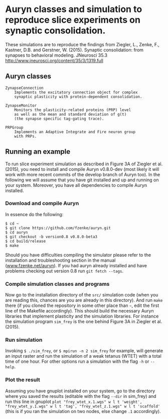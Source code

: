 # Auryn classes and simulation to reproduce slice experiments on synaptic consolidation.

These simulations are to reproduce the findings from Ziegler, L., Zenke, F., Kastner, D.B. and Gerstner, W. (2015). 
Synaptic consolidation: from synapses to behavioral modeling. JNeurosci 35.3
http://www.jneurosci.org/content/35/3/1319.full

## Auryn classes

```
ZynapseConnection
	Implements the excitatory connection object for complex
	synaptic plasticity with protein-dependent consolidation.

ZynapseMonitor
	Monitors the plasticity-related proteins (PRP) level
	as well as the mean and standard deviation of g(t)
	(the synapse specific tag-gating trace).

PRPGroup
	Implements an Adaptive Integrate and Fire neuron group
	with PRPs.
```

## Running an example

To run slice experiment simulation as described in Figure 3A of Ziegler et al. (2015),
you need to install and compile Auryn v0.8.0-dev (most likely it will work with more
recent commits of the develop branch of Auryn too). 
In the following we will assume that you have git installed and up and running
on your system. Moreover, you have all dependencies to compile Auryn installed.

### Download and compile Auryn 

In essence do the following:
```
$ cd ~
$ git clone https://github.com/fzenke/auryn.git
$ cd auryn
$ git checkout -b version0.8 v0.8.0-beta3
$ cd build/release
$ make
```

Should you have difficulties compiling the simulator please refer to the
installation and troubleshooting section in the manual (www.fzenke.net/auryn).
If you had auryn already installed and have problems checking out version 0.8
run `git fetch --tags`.

### Compile simulation classes and programs

Now go to the installation directory of the `src/` simulation code (when you are
reading this, chances are you are already in this directory). And run `make`
there (if you cloned the repository in some other place than `~`, edit the first line of
the Makefile accordingly). This should build the necessary Auryn libraries that implement
plasticity and the simulation libraries. For instance the simulation program `sim_frey` is the
one behind Figure 3A in Ziegler et al. (2015).

### Run simulation

Invoking `$ ./sim_frey`, or `$ mpirun -n 2 sim_frey` for example,
will generate an input raster and run the simulation of a weak tetanus (WTET) with a total
time of one hour. For other options run a simulation with the flag `-h` or `--help`.

### Plot the result

Assuming you have gnuplot installed on your system, go to the directory where you saved the results
(editable with the flag `--dir` in sim_frey) and run this line in gnuplot
`plot "frey_wtet_x.1.wgs" w l t 'weight', "frey_wtet_y.1.wgs" w l t 'tag', "frey_wtet_z.1.wgs" w l t 'scaffold'`
(this is if you ran the simulation on two nodes, else change `.1` accordingly).
